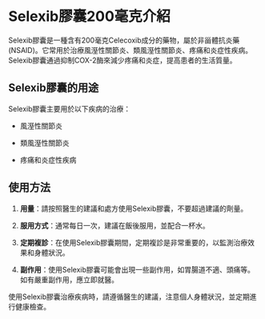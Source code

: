 # Selexib膠囊200毫克介紹
Selexib膠囊是一種含有200毫克Celecoxib成分的藥物，屬於非甾體抗炎藥(NSAID)。它常用於治療風溼性關節炎、類風溼性關節炎、疼痛和炎症性疾病。Selexib膠囊通過抑制COX-2酶來減少疼痛和炎症，提高患者的生活質量。
## Selexib膠囊的用途
Selexib膠囊主要用於以下疾病的治療：
- 風溼性關節炎
- 類風溼性關節炎
- 疼痛和炎症性疾病
## 使用方法
1. **用量**：請按照醫生的建議和處方使用Selexib膠囊，不要超過建議的劑量。
2. **服用方式**：通常每日一次，建議在飯後服用，並配合一杯水。
3. **定期複診**：在使用Selexib膠囊期間，定期複診是非常重要的，以監測治療效果和身體狀況。
4. **副作用**：使用Selexib膠囊可能會出現一些副作用，如胃腸道不適、頭痛等。如有嚴重副作用，應立即就醫。
使用Selexib膠囊治療疾病時，請遵循醫生的建議，注意個人身體狀況，並定期進行健康檢查。